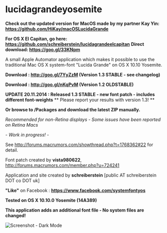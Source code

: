 lucidagrandeyosemite
====================

**Check out the updated version for MacOS made by my partner Kay Yin: https://github.com/HiKay/macOSLucidaGrande**

**For OS X El Capitan, go here:**
**https://github.com/schreiberstein/lucidagrandeelcapitan**
**Direct download: https://goo.gl/33KNpm**


A small Apple Automator application which makes it possible to use the traditional Mac OS X system-font "Lucida Grande" on OS X 10.10 Yosemite.

**Download : http://goo.gl/7YyZzM (Version 1.3 STABLE - see changelog)**

**Download : http://goo.gl/nKqPvM (Version 1.2 OLDSTABLE)**


**UPDATE 20.11.2014 : Released 1.3 STABLE - new font patch - includes different font-weights**
** Please report your results with version 1.3! **

**Or browse to /Packages and download the latest ZIP manually.**

*Recommended for non-Retina displays - Some issues have been reported on Retina Macs*

*- Work in progress! -*


See http://forums.macrumors.com/showthread.php?t=1768362#22 for detail.

Font patch created by **vista980622**, http://forums.macrumors.com/member.php?u=724241

Application and site created by **schreiberstein** [public AT schreiberstein DOT co DOT uk]


**"Like"** on Facebook : **https://www.facebook.com/systemfontyos**

**Tested on OS X 10.10.0 Yosemite (14A389)**

**This application adds an additional font file - No system files are changed!**

![](https://raw.githubusercontent.com/schreiberstein/lucidagrandeyosemite/master/Screenshots/Screenshot_Dark_Mode.jpg "Screenshot - Dark Mode")


